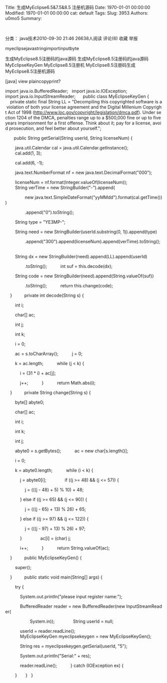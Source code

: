 Title: 生成MyEclipse6.5&amp;7.5&amp;8.5 注册机源码
Date: 1970-01-01 00:00:00
Modified: 1970-01-01 00:00:00
cat: default
Tags: 
Slug: 3953
Authors: u0mo5 
Summary: 

 
 

分类： java技术2010-09-30 21:46 26638人阅读 评论(6) 收藏 举报

myeclipsejavastringimportinputbyte


生成MyEclipse8.5注册码的java源码 生成MyEclipse8.5注册码的java源码 MyEclipseKeyGen MyEclipse8.5注册机 MyEclipse8.5注册码生成 MyEclipse8.5注册机源码



[java] view plaincopyprint?
 



import java.io.BufferedReader;  
import java.io.IOException;  
import java.io.InputStreamReader;  
  
public class MyEclipseKeyGen {  
    private static final String LL = "Decompiling this copyrighted software is a violation of both your license agreement and the Digital Millenium Copyright Act of 1998 (http://www.loc.gov/copyright/legislation/dmca.pdf). Under section 1204 of the DMCA, penalties range up to a $500,000 fine or up to five years imprisonment for a first offense. Think about it; pay for a license, avoid prosecution, and feel better about yourself.";  

  
    public String getSerial(String userId, String licenseNum) {  

        java.util.Calendar cal = java.util.Calendar.getInstance();  
        cal.add(1, 3);  

        cal.add(6, -1);  

        java.text.NumberFormat nf = new java.text.DecimalFormat("000");  

        licenseNum = nf.format(Integer.valueOf(licenseNum));  
        String verTime = new StringBuilder("-").append(  

                new java.text.SimpleDateFormat("yyMMdd").format(cal.getTime()))  

                .append("0").toString();  

        String type = "YE3MP-";  

        String need = new StringBuilder(userId.substring(0, 1)).append(type)  

                .append("300").append(licenseNum).append(verTime).toString();  

        String dx = new StringBuilder(need).append(LL).append(userId)  

                .toString();  
        int suf = this.decode(dx);  

        String code = new StringBuilder(need).append(String.valueOf(suf))  

                .toString();  
        return this.change(code);  

    }  
  
    private int decode(String s) {  

        int i;  

        char[] ac;  

        int j;  

        int k;  

        i = 0;  

        ac = s.toCharArray();  
        j = 0;  

        k = ac.length;  
        while (j &lt; k) {  

            i = (31 * i) + ac[j];  

            j++;  
        }  
        return Math.abs(i);  

    }  
  
    private String change(String s) {  

        byte[] abyte0;  

        char[] ac;  

        int i;  

        int k;  

        int j;  

        abyte0 = s.getBytes();  
        ac = new char[s.length()];  

        i = 0;  

        k = abyte0.length;  
        while (i &lt; k) {  

            j = abyte0[i];  
            if ((j &gt;= 48) &amp;&amp; (j &lt;= 57)) {  

                j = (((j - 48) + 5) % 10) + 48;  

            } else if ((j &gt;= 65) &amp;&amp; (j &lt;= 90)) {  

                j = (((j - 65) + 13) % 26) + 65;  

            } else if ((j &gt;= 97) &amp;&amp; (j &lt;= 122)) {  

                j = (((j - 97) + 13) % 26) + 97;  

            }  
            ac[i] = (char) j;  

            i++;  
        }  
        return String.valueOf(ac);  

    }  
  
    public MyEclipseKeyGen() {  

        super();  

    }  
  
    public static void main(String[] args) {  

        try {  

            System.out.println("please input register name:");  

            BufferedReader reader = new BufferedReader(new InputStreamReader(  

                    System.in));  
            String userId = null;  

            userId = reader.readLine();  
            MyEclipseKeyGen myeclipsekeygen = new MyEclipseKeyGen();  

            String res = myeclipsekeygen.getSerial(userId, "5");  

            System.out.println("Serial:" + res);  

            reader.readLine();  
        } catch (IOException ex) {  

        }  
    }  
}  


 
 

